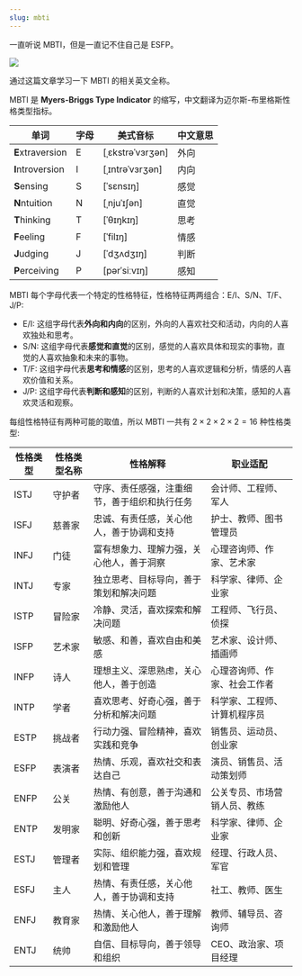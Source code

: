 ```yaml
---
slug: mbti
---
```


一直听说 MBTI，但是一直记不住自己是 ESFP。

![](http://img.wukaipeng.com/2024/04/13-004240-g4nWlb-image-20240413004239920.png)

通过这篇文章学习一下 MBTI 的相关英文全称。

MBTI 是 **Myers-Briggs Type Indicator** 的缩写，中文翻译为迈尔斯-布里格斯性格类型指标。

| 单词        | 字母   | 美式音标   | 中文意思   |
| ----------- | ------ | ---------- | ---------- |
| **E**xtraversion | E      | [ˌɛkstrəˈvɜrʒən]      | 外向       |
| **I**ntroversion | I      | [ˌɪntrəˈvɜrʒən]      | 内向       |
| **S**ensing     | S      | [ˈsɛnsɪŋ]      | 感觉       |
| **N**ntuition   | N      | [ˌnjuˈɪʃən]      | 直觉       |
| **T**hinking    | T      | [ˈθɪŋkɪŋ]      | 思考       |
| **F**eeling     | F      | [ˈfilɪŋ]      | 情感       |
| **J**udging     | J      | [ˈdʒʌdʒɪŋ]      | 判断       |
| **P**erceiving  | P      | [pərˈsiːvɪŋ]      | 感知       |

MBTI 每个字母代表一个特定的性格特征，性格特征两两组合：E/I、S/N、T/F、J/P:
- E/I: 这组字母代表**外向和内向**的区别，外向的人喜欢社交和活动，内向的人喜欢独处和思考。
- S/N: 这组字母代表**感觉和直觉**的区别，感觉的人喜欢具体和现实的事物，直觉的人喜欢抽象和未来的事物。
- T/F: 这组字母代表**思考和情感**的区别，思考的人喜欢逻辑和分析，情感的人喜欢价值和关系。
- J/P: 这组字母代表**判断和感知**的区别，判断的人喜欢计划和决策，感知的人喜欢灵活和观察。

每组性格特征有两种可能的取值，所以 MBTI 一共有 $2\times2\times2\times2=16$ 种性格类型:

| 性格类型 | 性格类型名称 | 性格解释 | 职业适配 |
| -------- | ------------ | -------- | -------- |
| ISTJ     | 守护者       | 守序、责任感强，注重细节，善于组织和执行任务 | 会计师、工程师、军人 |
| ISFJ     | 慈善家       | 忠诚、有责任感，关心他人，善于协调和支持 | 护士、教师、图书管理员 |
| INFJ     | 门徒         | 富有想象力、理解力强，关心他人，善于洞察 | 心理咨询师、作家、艺术家 |
| INTJ     | 专家         | 独立思考、目标导向，善于策划和解决问题 | 科学家、律师、企业家 |
| ISTP     | 冒险家       | 冷静、灵活，喜欢探索和解决问题 | 工程师、飞行员、侦探 |
| ISFP     | 艺术家       | 敏感、和善，喜欢自由和美感 | 艺术家、设计师、插画师 |
| INFP     | 诗人         | 理想主义、深思熟虑，关心他人，善于创造 | 心理咨询师、作家、社会工作者 |
| INTP     | 学者         | 喜欢思考、好奇心强，善于分析和解决问题 | 科学家、工程师、计算机程序员 |
| ESTP     | 挑战者       | 行动力强、冒险精神，喜欢实践和竞争 | 销售员、运动员、创业家 |
| ESFP     | 表演者       | 热情、乐观，喜欢社交和表达自己 | 演员、销售员、活动策划师 |
| ENFP     | 公关         | 热情、有创意，善于沟通和激励他人 | 公关专员、市场营销人员、教练 |
| ENTP     | 发明家       | 聪明、好奇心强，善于思考和创新 | 科学家、律师、企业家 |
| ESTJ     | 管理者       | 实际、组织能力强，喜欢规划和管理 | 经理、行政人员、军官 |
| ESFJ     | 主人         | 热情、有责任感，关心他人，善于协调和支持 | 社工、教师、医生 |
| ENFJ     | 教育家       | 热情、关心他人，善于理解和激励他人 | 教师、辅导员、咨询师 |
| ENTJ     | 统帅         | 自信、目标导向，善于领导和组织 | CEO、政治家、项目经理 |

